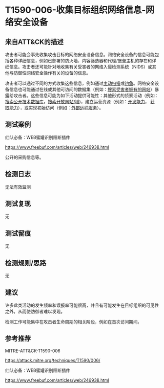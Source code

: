 # T1590-006-收集目标组织网络信息-网络安全设备

## 来自ATT&CK的描述

攻击者可能会事先收集攻击目标的网络安全设备信息。网络安全设备的信息可能包括各种详细信息，例如已部署的防火墙，内容筛选器和代理/堡垒主机的存在和详细信息。攻击者还可能针对地收集有关受害者的网络入侵检测系统（NIDS）或其他与防御性网络安全操作有关的设备的信息。

攻击者可以通过不同的方式收集这些信息，例如通过[主动扫描](https://contribute.knowledge.qihoo.net/detail/technique/T1595)或[钓鱼](https://contribute.knowledge.qihoo.net/detail/technique/T1598)。网络安全设备信息也可能通过在线或其他可访问的数据集（例如：[搜索受害者拥有的网站](https://contribute.knowledge.qihoo.net/detail/technique/T1594)）暴露给攻击者。这些信息可能为如下活动提供可能性：其他形式的侦察活动（例如：[搜索公开技术数据库](https://contribute.knowledge.qihoo.net/detail/technique/T1596)，[搜索开放网站/域](https://contribute.knowledge.qihoo.net/detail/technique/T1593))，建立运营资源（例如：[开发能力](https://contribute.knowledge.qihoo.net/detail/technique/T1587)， [获取能力](https://contribute.knowledge.qihoo.net/detail/technique/T1588)），或实现初始访问（例如：[外部远程服务](https://contribute.knowledge.qihoo.net/detail/technique/T1133)）。

## 测试案例

红队必备：WEB蜜罐识别阻断插件

<https://www.freebuf.com/articles/web/246938.html>

公开的采购信息等。

## 检测日志

无法有效监测

## 测试复现

无

## 测试留痕

无

## 检测规则/思路

无

## 建议

许多此类活动的发生频率和误报率可能很高，并且有可能发生在目标组织的可见性之外，从而使防御者难以发现。

检测工作可能集中在攻击者生命周期的相关阶段，例如在首次访问期间。

## 参考推荐

MITRE-ATT&CK-T1590-006

<https://attack.mitre.org/techniques/T1590/006/>

红队必备：WEB蜜罐识别阻断插件

<https://www.freebuf.com/articles/web/246938.html>